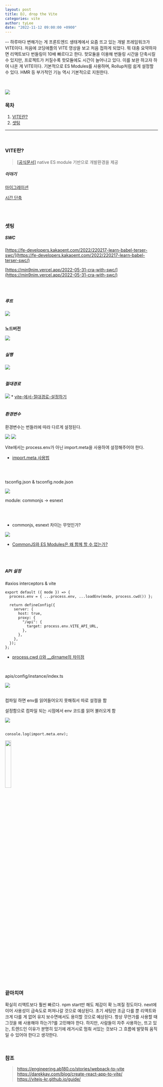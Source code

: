 ```yaml
---
layout: post
title: DJ, drop the Vite
categories: vite
author: tyLee
date: "2022-11-12 09:00:00 +0900"
---
```


-- 하루마다 변해가는 게 프론트엔드 생태계에서 요즘 뜨고 있는 개발 프레임워크가 VITE이다. 처음에 코딩애플의 VITE 영상을 보고 처음 접하게 되었다. 뭐 대충 요약하자면 리액트보다 번들링이 10배 빠르다고 한다. 핫모듈을 이용해 번들링 시간을 단축시킬 수 있지만, 프로젝트가 커질수록 핫모듈에도 시간이 늘어나고 있다. 이를 보완 하고자 하여 나온 게 VITE이다. 기본적으로 ES Modules를 사용하며, Rollup처럼 쉽게 설정할 수 있다. HMR 등 부가적인 기능 역시 기본적으로 지원한다.

<br>
<br>

<img src="{{'/assets/img/vite/vite_logo.webp' | relative_url}}" style="margin: 0 auto;">

<br>

### 목차

1. <a href="#none">VITE란?</a>
2. <a href="#none">셋팅</a>

<hr>
<br>

### VITE란?

> [[공식문서]](https://vitejs-kr.github.io/) native ES module 기반으로 개발환경을 제공

##### 이야기

[마이그레이션](https://engineering.ab180.co/stories/webpack-to-vite)

[시간 단축](https://darekkay.com/blog/create-react-app-to-vite/)

<br>
<br>

### 셋팅

##### SWC

[https://fe-developers.kakaoent.com/2022/220217-learn-babel-terser-swc/](https://fe-developers.kakaoent.com/2022/220217-learn-babel-terser-swc/)

[https://min9nim.vercel.app/2022-05-31-cra-with-swc/](https://min9nim.vercel.app/2022-05-31-cra-with-swc/)

<br>
<br>

##### 루트

<img src="{{'/assets/img/vite/vite_root.png' | relative_url}}" style="margin: 0 auto;">

<br>
<br>

<b>노드버전</b>

<img src="{{'/assets/img/vite/vite_node.png' | relative_url}}" style="margin: 0 auto;">

<br>
<br>

##### 실행

<img src="{{'/assets/img/vite/vite_scripts.png' | relative_url}}" style="margin: 0 auto;">

<br>
<br>

##### 절대경로

<img src="{{'/assets/img/vite/vite_alias.png' | relative_url}}" style="margin: 0 auto;">
* <a href='https://velog.io/@hunmok1027/vite-에서-절대경로-설정하기' target="_blank">vite-에서-절대경로-설정하기</a>

<br>
<br>

##### 환경변수

환경변수는 번들러에 따라 다르게 설정된다.

<img src="{{'/assets/img/vite/vite_env.png' | relative_url}}" style="margin: 0 auto;">

<img src="{{'/assets/img/vite/vite_process.png' | relative_url}}" style="margin: 0 auto;">

Vite에서는 process.env가 아닌 import.meta을 사용하여 설정해주어야 한다.

- <a href='https://velog.io/@katanazero86/Typescript-%EC%97%90%EC%84%9C-import.meta-%EC%82%AC%EC%9A%A9%EB%B2%95' target="_blank">import.meta 사용법</a>

<br>
<br>

tsconfig.json & tsconfig.node.json

<img src="{{'/assets/img/vite/vite_tsconfig.png' | relative_url}}" style="margin: 0 auto;">

module: commonjs → esnext

<br>
<br>

- commonjs, esnext 차이는 무엇인가?

<img src="{{'/assets/img/vite/vite_esnext.png' | relative_url}}" style="margin: 0 auto;">

- <a href='https://yceffort.kr/2020/08/commonjs-esmodules' target="_blank">CommonJS와 ES Modules은 왜 함께 할 수 없는가?</a>

<br>
<br>

<b></b>

##### API 설정

#axios interceptors & vite

```tsx
export default ({ mode }) => {
  process.env = { ...process.env, ...loadEnv(mode, process.cwd()) };

  return defineConfig({
    server: {
      host: true,
      proxy: {
        "/api": {
          target: process.env.VITE_API_URL,
        },
      },
    },
  });
};
```

- <a href='hhttp://daplus.net/node-js-process-cwd-와-__dirname의-차이점은-무엇입니까/' target="_blank">process.cwd ()와 \_\_dirname의 차이점</a>

<br>

apis/config/instance/index.ts

<img src="{{'/assets/img/vite/vite_axios.png' | relative_url}}" style="margin: 0 auto;">

<br>
<br>

컴파일 하면 env를 읽어들어오지 못해줘서 따로 설정을 함

설정함으로 컴파일 되는 시점에서 env 코드를 읽어 불러오게 함

<img src="{{'/assets/img/vite/vite_axios2.png' | relative_url}}" style="margin: 0 auto;">

<br>
<br>

```tsx
console.log(import.meta.env);
```

<img src="{{'/assets/img/vite/vite_log.png' | relative_url}}" style="width: 20%">

<br>
<br>

### 끝마치며

확실히 리액트보다 훨씬 빠르다. npm start만 해도 체감이 확 느껴질 정도이다. next에 이어 사용성이 급속도로 퍼져나갈 것으로 예상된다. 초기 세팅만 조금 다를 뿐 리액트와 크게 다를 게 없어 유지 보수면에서도 용이할 것으로 예상된다. 항상 무언가를 사용할 때 그것을 왜 사용해야 하는가?를 고민해야 한다. 하지만, 사람들이 자주 사용하는, 뜨고 있는, 트렌드인 이유가 분명히 있기에 레거시로 멈춰 서있는 것보다 그 흐름에 발맞춰 움직일 수 있어야 한다고 생각한다.

<br>

### 참조

> <https://engineering.ab180.co/stories/webpack-to-vite>  
> <https://darekkay.com/blog/create-react-app-to-vite/>  
> <https://vitejs-kr.github.io/guide/>
